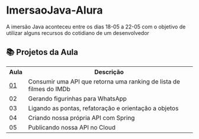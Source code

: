 # ImersaoJava-Alura
A imersão Java aconteceu entre os dias 18-05 a 22-05 com o objetivo de utilizar alguns recursos do cotidiano de um desenvolvedor

## 📚 Projetos da Aula

<table>
<tr>
    <th>Aula</th>
    <th>Descrição</th>
</tr>
<tr>
  <td><a href=""https://github.com/EDUARDO-TEIXEIRA/ImersaoJava-Alura/tree/main/Aula%2001"">01</a></td>
  <td>Consumir uma API que retorna uma ranking de lista de filmes do IMDb</td>
</tr>
<tr> 
  <td>02</td>
  <td>Gerando figurinhas para WhatsApp</td>
</tr>
<tr>
  <td>03</td>
  <td>Ligando as pontas, refatoração e orientação a objetos</td>
</tr>
<tr>
  <td>04</td>
  <td>Criando nossa própria API com Spring</td>
</tr>
<tr>
  <td>05</td>
  <td>Publicando nossa API no Cloud</td>
</tr>
</table>
